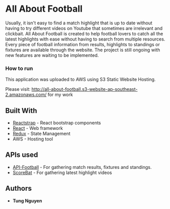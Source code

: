 # All About Football

Usually, it isn't easy to find a match highlight that is up to date without having to try different videos on Youtube that sometimes are irrelevant and clickbait. All About Football is created to help football lovers to catch all the latest highlights with ease without having to search from multiple resources. Every piece of football information from results, highlights to standings or fixtures are available through the website. The project is still ongoing with new features are waiting to be implemented.
### How to run
This application was uploaded to AWS using S3 Static Website Hosting. 

Please visit: http://all-about-football.s3-website-ap-southeast-2.amazonaws.com/ for my work

## Built With

* [Reactstrap](https://reactstrap.github.io/) - React bootstrap components
* [React](https://reactjs.org) - Web framework
* [Redux](https://redux.js.org/) - State Management
* AWS - Hosting tool
## APIs used

* [API-Football](https://www.api-football.com/) - For gathering match results, fixtures and standings.
* [ScoreBat](https://www.scorebat.com/video-api/) - For gathering latest highlight videos

## Authors
* **Tung Nguyen**


